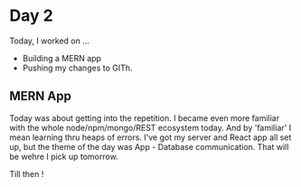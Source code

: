 # Day 2

Today, I worked on ...
- Building a MERN app 
- Pushing my changes to GITh.

## MERN App
Today was about getting into the repetition. I became even more familiar with the whole node/npm/mongo/REST ecosystem today. And by 'familiar' I mean learning thru heaps of errors. I've got my server and React app all set up, but the theme of the day was App - Database communication. That will be wehre I pick up tomorrow. 

Till then !



